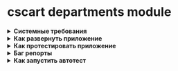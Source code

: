 # cscart departments module

<details>
	<summary><b>Системные требования</b></summary>
    - ОС  Windows 10
    - Версия php 7.1
    - OpenServer 5.3.7
    - MySQL
    - cs-cart 4.14.1 SP1
</details>

<details>
	<summary><b>Как развернуть приложение</b></summary><br>
+ Скопировать содержимое аддона в корневую папку магазина с заменой

</details>

<details>
	<summary><b>Как протестировать приложение</b></summary><br>

1. Создание отдела
    + Навести мышку на вкладку "Покупатели";
    + Кликнуть по пункту "Отделы";
    + Кликнуть по кнопке добавления отдела;
    + Написать всю необходимую информацию об отделе;
    + Выбрать руководителя;
    + Выбрать сотрудников.<br>


<b>Ожидаемый результат:<b><br>
На странице менеджмента отделов и на витрине должен появиться новый отдел.


2. Удаление отдела
    + Перейти в отделы (см. пункт 1);
    + Cпособ 1:
        + На странице менеджмента отделов навести мышку на удаляемый отдел в пространство между датой создания и статусом;
        + В пространстве появится tools list, кликом мышки выбираем опцию "Удалить".
    + Способ 2:
        + Перейти на страницу редактирования отдела;
        + В шапке административной части, около кнопки "Сохранить" находится tools list;
        + Кликом по tools list выбираем "Удалить".<br>

<b>Ожидаемый результат:<b><br>
Отдел будет удален и на странице менеджмента отделов и на витрине.


3. Просмотр сотрудников на витрине
    + Перейти на витрину (в шапке административной части иконка тележки);
    + В шапке витрины, в самой верхней ее части, около ссылки "Информация", нажать на ссылку "Отделы";
    + Выбрать интересующий отдел;
    + Посмотреть сотрудников.<br>


<b>Ожидаемый результат:<b><br>
В карточке отдела должна присутствовать таблица с краткой информацией о сотрудниках.
</details>

<details>
	<summary><b>Баг репорты</b></summary><br>

1. Баг №1
    + Шаги воспроизведения:
        + Зайти в административную панель сайта;
        + Перейти в "Отделы";
        + Нажать на кнопку создания отдела;
        + Добавить руководителя;
        + Добавить сотрудников;<br>


<b>Ожидаемый результат:<b><br>
На странице должны появится пользователи и их email.

<b>Фактический результат:<b><br>
На странице появляются пользователи, но их email не отображаются.

2. Баг №2
    + Шаги воспроизведения:
        + Зайти в административную панель сайта;
        + Перейти в отделы;
        + В сайдбаре поиска по отделам написать название интересующего отдела;
        + Нажать кнопку "Найти".


<b>Ожидаемый результат:<b><br>
Сайдбар должен найти и отобразить искомый отдел.

<b>Фактический результат:<b><br>
Поиск не срабатывает и мы не переносимся к искомому отделу.
3. Баг №3
    + Шаги воспроизведения:
        + Перейти в витрину магазина;
        + Зайти в Отделы;
        + Зайти в карточку отдела.


<b>Ожидаемый результат:<b><br>
В карточке отдела должна присутствовать таблица с краткой информацией о сотрудниках, которая будет иметь табличную верстку и распологаться во всю ширину контейнера и иметь границы строк.

<b>Фактический результат:<b><br>
Таблица не имеет границ, прижата к левой части контейнера, имеет неудобное представление для восприятия.
</details>

<details>
	<summary><b>Как запустить автотест</b></summary><br>

+ В папке var/tools установлен codeception;
+ В папке var/tools/tests в файле acceptance.suite.yml прописать Ваш URL магазина;
+ Из консоли зайти в var/tools и прописать команду "php vendor/bin/codecept run --steps";
+ Дождаться окончания автотеста.<br>

</details>
